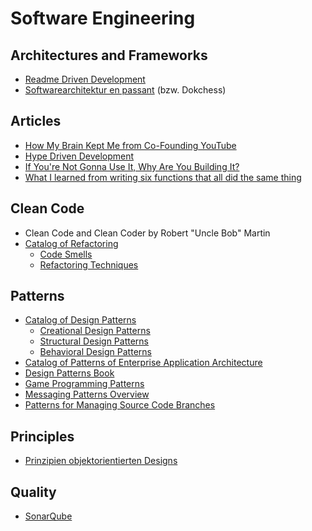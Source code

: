 # Software Engineering

## Architectures and Frameworks

- [Readme Driven Development](https://tom.preston-werner.com/2010/08/23/readme-driven-development.html)
- [Softwarearchitektur en passant](https://www.dokchess.de) (bzw. Dokchess)

## Articles

- [How My Brain Kept Me from Co-Founding YouTube](https://prog21.dadgum.com/39.html)
- [Hype Driven Development](https://blog.daftcode.pl/hype-driven-development-3469fc2e9b22)
- [If You're Not Gonna Use It, Why Are You Building It?](https://prog21.dadgum.com/94.html)
- [What I learned from writing six functions that all did the same thing](https://www.freecodecamp.org/news/what-i-learned-from-writing-six-functions-that-all-did-the-same-thing-b38fd48f0d55/)

## Clean Code

- Clean Code and Clean Coder by Robert "Uncle Bob" Martin
- [Catalog of Refactoring](https://refactoring.guru/refactoring/catalog)
  - [Code Smells](https://refactoring.guru/refactoring/smells)
  - [Refactoring Techniques](https://refactoring.guru/refactoring/techniques)

## Patterns

- [Catalog of Design Patterns](https://refactoring.guru/design-patterns/catalog)
  - [Creational Design Patterns](https://refactoring.guru/design-patterns/creational-patterns)
  - [Structural Design Patterns](https://refactoring.guru/design-patterns/structural-patterns)
  - [Behavioral Design Patterns](https://refactoring.guru/design-patterns/behavioral-patterns)
- [Catalog of Patterns of Enterprise Application Architecture](https://martinfowler.com/eaaCatalog/index.html)
- [Design Patterns Book](http://wiki.c2.com/?DesignPatternsBook)
- [Game Programming Patterns](http://gameprogrammingpatterns.com/contents.html)
- [Messaging Patterns Overview](https://www.enterpriseintegrationpatterns.com/patterns/messaging/)
- [Patterns for Managing Source Code Branches](https://martinfowler.com/articles/branching-patterns.html)

## Principles

- [Prinzipien objektorientierten Designs](https://de.wikipedia.org/wiki/Prinzipien_objektorientierten_Designs)

## Quality

- [SonarQube](https://www.sonarqube.org)
